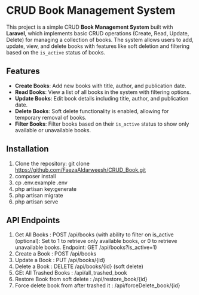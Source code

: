# CRUD Book Management System

This project is a simple CRUD **Book Management System** built with **Laravel**, which implements basic CRUD operations (Create, Read, Update, Delete) for managing a collection of books. The system allows users to add, update, view, and delete books with features like soft deletion and filtering based on the `is_active` status of books.

## Features

- **Create Books**: Add new books with title, author, and publication date.
- **Read Books**: View a list of all books in the system with filtering options.
- **Update Books**: Edit book details including title, author, and publication date.
- **Delete Books**: Soft delete functionality is enabled, allowing for temporary removal of books.
- **Filter Books**: Filter books based on their `is_active` status to show only available or unavailable books.
  
## Installation

1. Clone the repository: git clone https://github.com/FaezaAldarweesh/CRUD_Book.git
2. composer install
3. cp .env.example .env
4. php artisan key:generate
5. php artisan migrate
6. php artisan serve

## API Endpoints
1. Get All Books : POST /api/books (with ability to filter on is_active (optional): Set to 1 to retrieve only available books, or 0 to retrieve unavailable books. Endpoint:  GET /api/books?is_active=1)
2. Create a Book : POST /api/books
3. Update a Book : PUT /api/books/{id}
4. Delete a Book : DELETE /api/books/{id} (soft delete)
5. GEt All Trashed Books : /api/all_trashed_book
6. Restore Book from soft delete : /api/restore_book/{id}
7. Force delete book from after trashed it : /api/forceDelete_book/{id}

